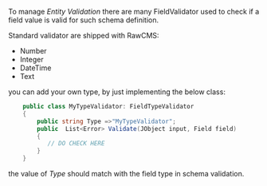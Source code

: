 To manage *Entity Validation* there are many FieldValidator used to check if a field value is valid for such schema definition.

Standard validator are shipped with RawCMS:

* Number
* Integer
* DateTime
* Text

you can add your own type, by just implementing the below class:

```cs
    public class MyTypeValidator: FieldTypeValidator
    {
        public string Type =>"MyTypeValidator";
        public  List<Error> Validate(JObject input, Field field)
        {
           // DO CHECK HERE
        }
    }
```

the value of *Type*  should match with the field type in schema validation.
